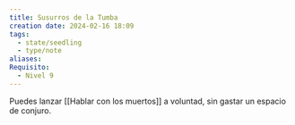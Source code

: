 ```yaml
---
title: Susurros de la Tumba
creation date: 2024-02-16 18:09
tags:
  - state/seedling
  - type/note
aliases: 
Requisito:
  - Nivel 9
---
```

Puedes lanzar [[Hablar con los muertos]] a voluntad, sin gastar un espacio de conjuro.






